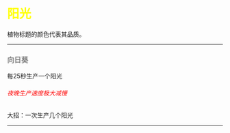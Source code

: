 # <font color="yellow">阳光</font>

植物标题的颜色代表其品质。

---

### <font color="gray">向日葵</font>

每25秒生产一个阳光

###### <font color="red">夜晚生产速度极大减慢</font>

大招：一次生产几个阳光

---